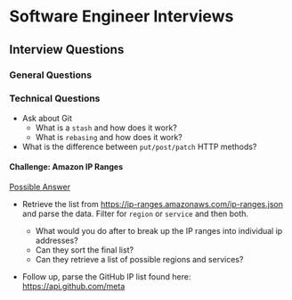 # Software Engineer Interviews

## Interview Questions

### General Questions

### Technical Questions

- Ask about Git
  - What is a `stash` and how does it work?
  - What is `rebasing` and how does it work?
- What is the difference between `put/post/patch` HTTP methods?

#### Challenge: Amazon IP Ranges

[Possible Answer](https://gist.github.com/Justintime50/56326269c5afefe461ae229bf22da829)

- Retrieve the list from <https://ip-ranges.amazonaws.com/ip-ranges.json> and parse the data. Filter for `region` or `service` and then both.
  - What would you do after to break up the IP ranges into individual ip addresses?
  - Can they sort the final list?
  - Can they retrieve a list of possible regions and services?

- Follow up, parse the GitHub IP list found here: <https://api.github.com/meta>
